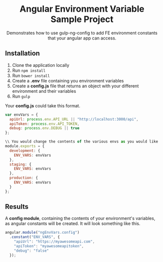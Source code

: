 <h1 align="center">
  Angular Environment Variable Sample Project
</h1>
<p align="center">
  Demonstrates how to use gulp-ng-config to add FE environment constants that your angular app can access.
</p>

## Installation

1. Clone the application locally
1. Run `npm install`
1. Run `bower install`
1. Create a **.env** file containing you environment variables
1. Create a **config.js** file that returns an object with your different environment and their variables
1. Run `gulp`

Your **config.js** could take this format.
```javascript
var envVars = {
  apiUrl: process.env.API_URL || "http://localhost:3000/api",
  apiToken: process.env.API_TOKEN,
  debug: process.env.DEBUG || true
};

\\ You would change the contents of the various envs as you would like
module.exports = {
  development: {
    ENV_VARS: envVars
  },
  staging: {
    ENV_VARS: envVars
  },
  production: {
    ENV_VARS: envVars
  }
};
```

## Results

A **config module**, containing the contents of your environment's variables, as angular constants will be created. It will look something like this.
```javascript
angular.module("ngEnvVars.config")
  .constant("ENV_VARS", {
    "apiUrl": "https://myawesomeapi.com",
    "apiToken": "myawesomeapitoken",
    "debug": "false"
  });
```
